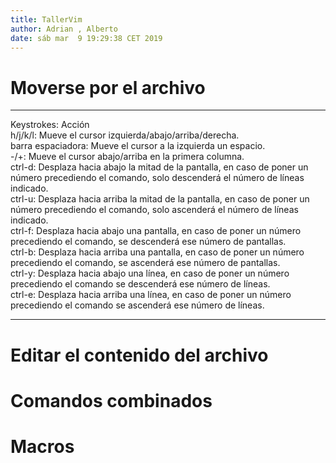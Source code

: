 ```yaml
---
title: TallerVim
author: Adrian , Alberto
date: sáb mar  9 19:29:38 CET 2019 
---
```


# Moverse por el archivo

---
Keystrokes: Acción  
h/j/k/l: Mueve el cursor izquierda/abajo/arriba/derecha.  
barra espaciadora: Mueve el cursor a la izquierda un espacio.  
-/+: Mueve el cursor abajo/arriba en la primera columna.  
ctrl-d: Desplaza hacia abajo la mitad de la pantalla, en caso de poner un número precediendo el comando, solo descenderá el número de líneas indicado.  
ctrl-u: Desplaza hacia arriba la mitad de la pantalla, en caso de poner un número precediendo el comando, solo ascenderá el número de líneas indicado.  
ctrl-f: Desplaza hacia abajo una pantalla, en caso de poner un número precediendo el comando, se descenderá ese número de pantallas.  
ctrl-b: Desplaza hacia arriba una pantalla, en caso de poner un número precediendo el comando, se ascenderá ese número de pantallas.  
ctrl-y: Desplaza hacia abajo una línea, en caso de poner un número precediendo el comando se descenderá ese número de líneas.  
ctrl-e: Desplaza hacia arriba una línea, en caso de poner un número precediendo el comando se ascenderá ese número de líneas.  

---

# Editar el contenido del archivo 



# Comandos combinados


# Macros 


